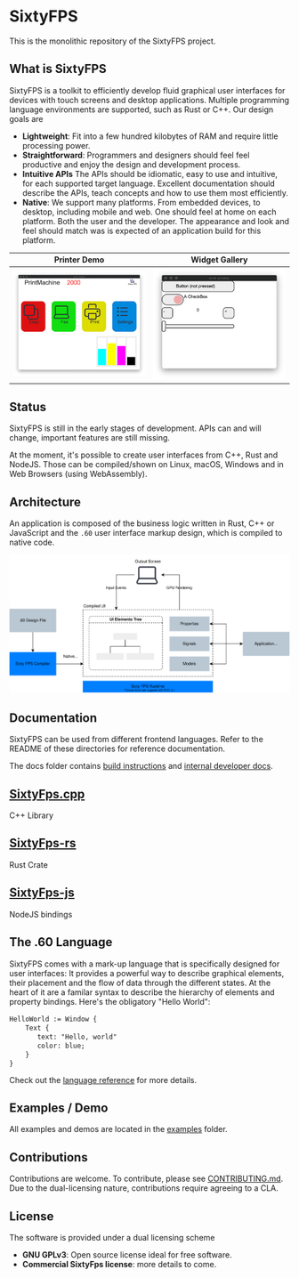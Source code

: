 # SixtyFPS

This is the monolithic repository of the SixtyFPS project.

## What is SixtyFPS

SixtyFPS is a toolkit to efficiently develop fluid graphical user interfaces for devices with touch screens and desktop applications. Multiple
programming language environments are supported, such as Rust or C++. Our design goals are

 - **Lightweight**: Fit into a few hundred kilobytes of RAM and require little processing power.
 - **Straightforward**: Programmers and designers should feel feel productive and enjoy the design and development process.
 - **Intuitive APIs** The APIs should be idiomatic, easy to use and intuitive, for each supported target language. Excellent documentation
   should describe the APIs, teach concepts and how to use them most efficiently.
 - **Native**: We support many platforms. From embedded devices, to desktop, including mobile and web. One should feel at 
   home on each platform. Both the user and the developer. The appearance and look and feel should match was is expected of 
   an application build for this platform.

| Printer Demo | Widget Gallery |
|--------------|----------------|
| [![Screenshot of the Printer Demo](resources/printerdemo_screenshot.png "Printer Demo")](https://www.sixtyfps.io/demos/printerdemo/) | [![Screenshot of the Gallery Demo](resources/gallery_screenshot.png "Gallery Demo")](https://www.sixtyfps.io/demos/gallery/) |

## Status

SixtyFPS is still in the early stages of development. APIs can and will change, important features are still missing.

At the moment, it's possible to create user interfaces from C++, Rust and NodeJS. Those can be compiled/shown on Linux, macOS, Windows and in Web Browsers (using WebAssembly).

## Architecture

An application is composed of the business logic written in Rust, C++ or JavaScript and the `.60` user interface markup design, which
is compiled to native code.

![Architecture Overview](resources/architecture.drawio.svg)

## Documentation

SixtyFPS can be used from different frontend languages. Refer to the README of these directories for reference documentation.

The docs folder contains [build instructions](docs/building.md) and [internal developer docs](docs/development.md).

## [SixtyFps.cpp](api/sixtyfps-cpp)
 
C++ Library

## [SixtyFps-rs](api/sixtyfps-rs)
 
Rust Crate

## [SixtyFps-js](api/sixtyfps-js)

NodeJS bindings
 
## The .60 Language

SixtyFPS comes with a mark-up language that is specifically designed for user interfaces: It provides a powerful way to
describe graphical elements, their placement and the flow of data through the different states. At the heart of it are a familar syntax to describe the hierarchy of elements and property bindings. Here's the obligatory "Hello World":

```60
HelloWorld := Window {
    Text {
       text: "Hello, world"
       color: blue;
    }
}
```

Check out the [language reference](docs/langref.md) for more details.

## Examples / Demo

All examples and demos are located in the [examples](/examples) folder.

## Contributions

Contributions are welcome.
To contribute, please see [CONTRIBUTING.md](CONTRIBUTING.md).
Due to the dual-licensing nature, contributions require agreeing to a CLA.

## License

The software is provided under a dual licensing scheme

 - **GNU GPLv3**: Open source license ideal for free software.
 - **Commercial SixtyFps license**: more details to come.
